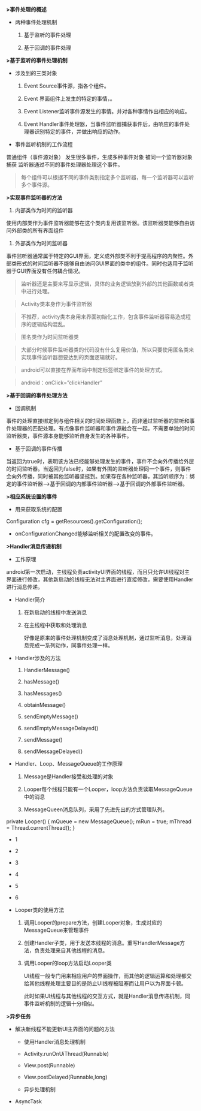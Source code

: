 **\>事件处理的概述**

-   两种事件处理机制

    1.  基于监听的事件处理

    2.  基于回调的事件处理

**\>基于监听的事件处理机制**

-   涉及到的三类对象

    1.  Event Source事件源，指各个组件。

    2.  Event 界面组件上发生的特定的事情，。

    3.  Event Listener监听事件源发生的事情。并对各种事情作出相应的响应。

    4.  Event
        Handler事件处理器，当事件监听器捕获事件后，由响应的事件处理器识别特定的事件，并做出响应的动作。

-   事件监听机制的工作流程

普通组件（事件源对象） 发生很多事件，生成多种事件对象 被同一个监听器对象捕获
监听器通过不同的事件处理器处理这个事件。

>   每个组件可以根据不同的事件类别指定多个监听器，每一个监听器可以监听多个事件源。

**\>实现事件监听器的方法**

1.  内部类作为时间的监听器

使用内部类作为事件监听器能够在这个类内复用该监听器。该监听器类能够自由访问外部类的所有界面组件

1.  外部类作为时间监听器

事件监听器通常属于特定的GUI界面，定义成外部类不利于提高程序的内聚性。外部类形式的时间监听器不能够自由访问GUI界面的类中的组件。同时也适用于监听器于GUI界面没有任何耦合情况。

>   监听器还是主要来写显示逻辑，具体的业务逻辑放到外部的其他函数或者类中进行处理。

>   Activity类本身作为事件监听器

>   不推荐，activity类本身用来界面初始化工作，包含事件监听器容易造成程序的逻辑结构混乱。

>   匿名类作为时间监听器类

>   大部分时候事件监听器类的代码没有什么复用价值，所以只要使用匿名类来实现事件监听器想要达到的页面逻辑就好。

>   android可以直接在界面布局中制定标签绑定事件的处理方式。

>   android：onClick=”clickHandler”

**\>基于回调的事件处理方法**

-   回调机制

事件的处理直接绑定到与组件相关的时间处理函数上，而非通过监听器的监听和事件处理器的匹配处理。有点像事件监听器和事件源融合在一起，不需要单独的时间监听器类，事件源本身能够监听自身发生的各种事件。

-   基于回调的事件传播

当返回为true时，表明该方法已经能够处理发生的事件，事件不会向外传播给外层的时间监听器。当返回为false时，如果有外围的监听器处理同一个事件，则事件会向外传播，同时被其他监听器坚挺到。如果存在各种监听器，其监听顺序为：绑定的事件监听器–\>基于回调的内部事件监听器–\>基于回调的外部事件监听器。

**\>相应系统设置的事件**

-   用来获取系统的配置

Configuration cfg = getResources().getConfiguration();

-   onConfigurationChanged能够监听相关的配置改变的事件。

**\>Handler消息传递机制**

-   工作原理

android第一次启动，主线程负责activityUI界面的线程，而且只允许UI线程对主界面进行修改，其他新启动的线程无法对主界面进行直接修改，需要使用Handler进行消息传递。

-   Handler简介

    1.  在新启动的线程中发送消息

    2.  在主线程中获取和处理消息

        好像是原来的事件处理机制变成了消息处理机制，通过监听消息，处理消息完成一系列动作，同事件处理一样。

-   Handler涉及的方法

    1.  HandlerMessage()

    2.  hasMessage()

    3.  hasMessages()

    4.  obtainMessage()

    5.  sendEmptyMessage()

    6.  sendEmptyMessageDelayed()

    7.  sendMessage()

    8.  sendMessageDelayed()

-   Handler、Loop、MessageQueue的工作原理

    1.  Message是Handler接受和处理的对象

    2.  Looper每个线程只能有一个Looper，loop方法负责读取MessageQueue中的消息

    3.  MessageQueen消息队列，采用了先进先出的方式管理队列。

private Looper() { mQueue = new MessageQueue(); mRun = true; mThread =
Thread.currentThread(); }

-   1

-   2

-   3

-   4

-   5

-   6

-   Looper类的使用方法

    1.  调用Looper的prepare方法，创建Looper对象，生成对应的MessageQueue来管理事件

    2.  创建Handler子类，用于发送本线程的消息。重写HandlerMessage方法，负责处理来自其他线程的消息。

    3.  调用Looper的loop方法启动Looper类

        UI线程一般专门用来相应用户的界面操作，而其他的逻辑运算和处理都交给其他线程处理主要目的是防止UI线程被阻塞而让用户以为界面卡顿。

        此时如果UI线程与其他线程的交互方式，就是Handler消息传递机制，同事件监听机制的逻辑十分相似。

**\>异步任务**

-   解决新线程不能更新UI主界面的问题的方法

    -   使用Handler消息处理机制

    -   Activity.runOnUiThread(Runnable)

    -   View.post(Runnable)

    -   View.postDelayed(Runnable,long)

    -   异步处理机制

-   AsyncTask
